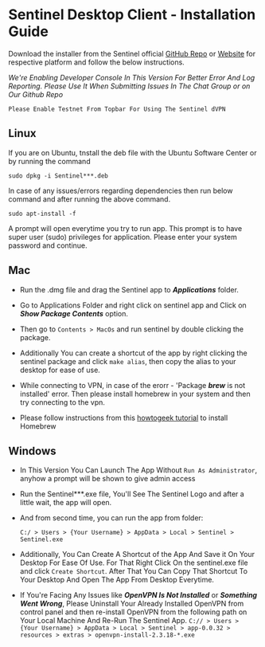 Sentinel Desktop Client - Installation Guide
===

Download the installer from the Sentinel official [GitHub Repo](https://github.com/sentinel-official/sentinel/releases) or [Website](https://sentinelgroup.io) for respective platform and follow the below instructions.

*We're Enabling Developer Console In This Version For Better Error And Log Reporting. Please Use It When Submitting Issues In The Chat Group or on Our Github Repo*

```Please Enable Testnet From Topbar For Using The Sentinel dVPN```

Linux
---

If you are on Ubuntu, tnstall the deb file with the Ubuntu Software Center or by running the command

```
sudo dpkg -i Sentinel***.deb
```

In case of any issues/errors regarding dependencies then run below command and after running the above command.

```
sudo apt-install -f
```

A prompt will open everytime you try to run app. This prompt is to have super user (sudo) privileges for application. Please enter your system password and continue.

Mac
---

- Run the .dmg file and drag the Sentinel app to ***Applications*** folder.

- Go to Applications Folder and right click on sentinel app and Click on ***Show Package Contents*** option.

- Then go to ```Contents > MacOs```  and run sentinel by double clicking the package.

- Additionally You can create a shortcut of the app by right clicking the sentinel package and click ```make alias```, then copy the alias to your desktop for ease of use.

- While connecting to VPN, in case of the erorr - 'Package ***brew*** is not installed' error. Then please install homebrew in your system and then try connecting to the vpn.

- Please follow instructions from this [howtogeek tutorial](https://www.howtogeek.com/211541/homebrew-for-os-x-easily-installs-desktop-apps-and-terminal-utilities/) to install Homebrew

Windows
---

- In This Version You Can Launch The App Without ```Run As Administrator```, anyhow a prompt will be shown to give admin access

- Run the Sentinel***.exe file, You'll See The Sentinel Logo and after a little wait, the app will open.

- And from second time, you can run the app from folder: 

    ```C:/ > Users > {Your Username} > AppData > Local > Sentinel > Sentinel.exe```
    
- Additionally, You Can Create A Shortcut of the App And Save it On Your Desktop For Ease Of Use. For That Right Click On the sentinel.exe file and click ```Create Shortcut```. After That You Can Copy That Shortcut To Your Desktop And Open The App From Desktop Everytime.

- If You're Facing Any Issues like ***OpenVPN Is Not Installed*** or ***Something Went Wrong***, Please Uninstall Your Already Installed OpenVPN from control panel and then re-install OpenVPN from the following path on Your Local Machine And Re-Run The Sentinel App.
```C:// > Users > {Your Username} > AppData > Local > Sentinel > app-0.0.32 > resources > extras > openvpn-install-2.3.18-*.exe```
